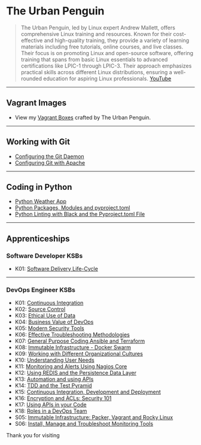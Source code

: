 # The Urban Penguin
> The Urban Penguin, led by Linux expert Andrew Mallett, offers comprehensive Linux training and resources. Known for their cost-effective and high-quality training, they provide a variety of learning materials including free tutorials, online courses, and live classes. Their focus is on promoting Linux and open-source software, offering training that spans from basic Linux essentials to advanced certifications like LPIC-1 through LPIC-3. Their approach emphasizes practical skills across different Linux distributions, ensuring a well-rounded education for aspiring Linux professionals. [YouTube](https://youtube.com/theurbanpenguin)                           

---
## Vagrant Images
- View my [Vagrant Boxes](https://app.vagrantup.com/boxes/search?utf8=%E2%9C%93&sort=downloads&provider=&q=theurbanpenguin) crafted by The Urban Penguin.

---
## Working with Git
- [Configuring the Git Daemon](https://theurbanpenguin.github.io/git-daemon/)
- [Configuring Git with Apache](https://theurbanpenguin.github.io/git-httpd/)

---
## Coding in Python
- [Python Weather App](https://theurbanpenguin.github.io/weather_app/)
- [Python Packages, Modules and pyproject.toml](https://youtu.be/m2EAQk4Qlew)
- [Python Linting with Black and the Pyproject.toml File](https://youtu.be/qKQUKRZPsyY)

---

## Apprenticeships

### Software Developer KSBs

- K01: [Software Delivery Life-Cycle](https://youtu.be/68Yv9mAtpwY)

---

### DevOps Engineer KSBs

- K01: [Continuous Integration](https://youtu.be/_wLuEHDTtCk)
- K02: [Source Control](https://youtu.be/8xpvAXplWMc)
- K03: [Ethical Use of Data](https://youtu.be/7oQL200w01s)
- K04: [Business Value of DevOps](https://youtu.be/YmbrbFUpcEI)
- K05: [Modern Security Tools](https://youtu.be/N2hLR16lK3Y)
- K06: [Effective Troubleshooting Methodologies](https://youtu.be/PQ8RW9plv0g)
- K07: [General Purpose Coding,Ansible and Terraform](https://youtu.be/zxUw3sPuvVc)
- K08: [Immutable Infrastructure - Docker Swarm](https://youtu.be/rCycpqBzUlk)
- K09: [Working with Different Organizational Cultures](https://youtu.be/jgdkp3QcFOU)
- K10: [Understanding User Needs](https://youtu.be/QChw6ATERuM)
- K11: [Monitoring and Alerts Using Nagios Core](https://youtu.be/Co-6RdPJFxg)
- K12: [Using REDIS and the Persistence Data Layer](https://youtu.be/eY0WvrsPDPQ)
- K13: [Automation and using APIs](https://youtu.be/hrzYr9e54U4)
- K14: [TDD and the Test Pyramid](https://youtu.be/_br7KEmx_AA)
- K15: [Continuous Integration, Development and Deployment](https://youtu.be/hPlBnq46b48)
- K16: [Encryption and ACLs: Security 101](https://youtu.be/4xfmaOWz0W0)
- K17: [Using APIs in your Code](https://youtu.be/fkl_1FJet3M)
- K18: [Roles in a DevOps Team](https://youtu.be/j2TCHnnDZqE)
- S05: [Immutable Infrastructure: Packer, Vagrant and Rocky Linux](https://youtu.be/t3O4PVImrK8)
- S06: [Install, Manage and Troubleshoot Monitoring Tools](https://theurbanpenguin.github.io/elastic/)


Thank you for visiting